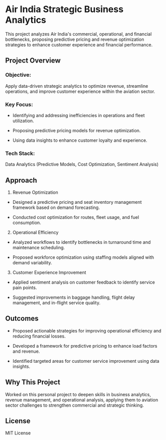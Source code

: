# Air India Strategic Business Analytics
This project analyzes Air India's commercial, operational, and financial bottlenecks, proposing predictive pricing and revenue optimization strategies to enhance customer experience and financial performance.

## Project Overview
### Objective: 
Apply data-driven strategic analytics to optimize revenue, streamline operations, and improve customer experience within the aviation sector.

### Key Focus:

 - Identifying and addressing inefficiencies in operations and fleet utilization.

 - Proposing predictive pricing models for revenue optimization.

 - Using data insights to enhance customer loyalty and experience.

### Tech Stack: 
Data Analytics (Predictive Models, Cost Optimization, Sentiment Analysis)

## Approach
1. Revenue Optimization
 - Designed a predictive pricing and seat inventory management framework based on demand forecasting.

 - Conducted cost optimization for routes, fleet usage, and fuel consumption.

2. Operational Efficiency
 - Analyzed workflows to identify bottlenecks in turnaround time and maintenance scheduling.

 - Proposed workforce optimization using staffing models aligned with demand variability.

3. Customer Experience Improvement
 - Applied sentiment analysis on customer feedback to identify service pain points.

 - Suggested improvements in baggage handling, flight delay management, and in-flight service quality.

## Outcomes
 - Proposed actionable strategies for improving operational efficiency and reducing financial losses.

 - Developed a framework for predictive pricing to enhance load factors and revenue.

 - Identified targeted areas for customer service improvement using data insights.

## Why This Project
Worked on this personal project to deepen skills in business analytics, revenue management, and operational analysis, applying them to aviation sector challenges to strengthen commercial and strategic thinking.

## License
MIT License
